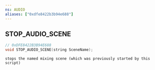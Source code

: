 ```yaml
---
ns: AUDIO
aliases: ["0xdfe8422b3b94e688"]
---
```

## STOP_AUDIO_SCENE

```c
// 0xDFE8422B3B94E688
void STOP_AUDIO_SCENE(string SceneName);
```

```
stops the named mixing scene (which was previously started by this script)
```
